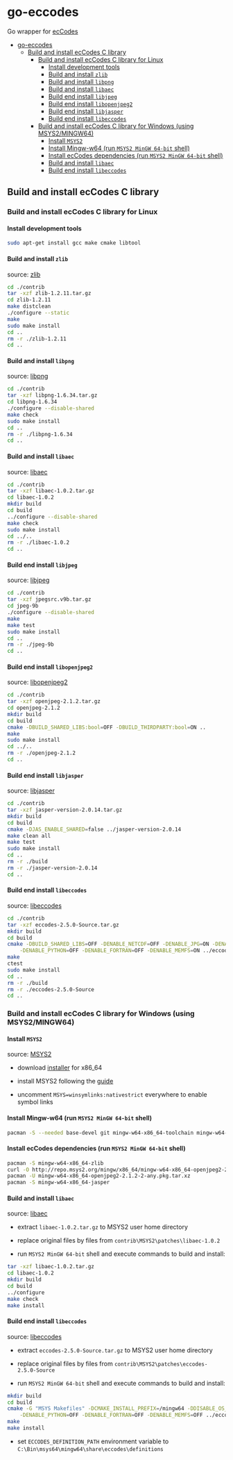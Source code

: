 # go-eccodes
Go wrapper for [ecCodes](https://software.ecmwf.int/wiki/display/ECC/ecCodes+Home)

- [go-eccodes](#go-eccodes)
    - [Build and install ecCodes C library](#build-and-install-eccodes-c-library)
        - [Build and install ecCodes C library for Linux](#build-and-install-eccodes-c-library-for-linux)
            - [Install development tools](#install-development-tools)
            - [Build and install `zlib`](#build-and-install-zlib)
            - [Build and install `libpng`](#build-and-install-libpng)
            - [Build and install `libaec`](#build-and-install-libaec)
            - [Build end install `libjpeg`](#build-end-install-libjpeg)
            - [Build end install `libopenjpeg2`](#build-end-install-libopenjpeg2)
            - [Build end install `libjasper`](#build-end-install-libjasper)
            - [Build end install `libeccodes`](#build-end-install-libeccodes)
        - [Build and install ecCodes C library for Windows (using MSYS2/MINGW64)](#build-and-install-eccodes-c-library-for-windows-using-msys2mingw64)
            - [Install `MSYS2`](#install-msys2)
            - [Install Mingw-w64 (run `MSYS2 MinGW 64-bit` shell)](#install-mingw-w64-run-msys2-mingw-64-bit-shell)
            - [Install ecCodes dependencies (run `MSYS2 MinGW 64-bit` shell)](#install-eccodes-dependencies-run-msys2-mingw-64-bit-shell)
            - [Build and install `libaec`](#build-and-install-libaec)
            - [Build end install `libeccodes`](#build-end-install-libeccodes)

## Build and install ecCodes C library

### Build and install ecCodes C library for Linux

#### Install development tools

```bash
sudo apt-get install gcc make cmake libtool
```

#### Build and install `zlib`

source: [zlib](https://zlib.net/)

```bash
cd ./contrib
tar -xzf zlib-1.2.11.tar.gz
cd zlib-1.2.11
make distclean
./configure --static
make
sudo make install
cd ..
rm -r ./zlib-1.2.11
cd ..
```

#### Build and install `libpng`

source: [libpng](https://libpng.sourceforge.io/index.html)

```bash
cd ./contrib
tar -xzf libpng-1.6.34.tar.gz
cd libpng-1.6.34
./configure --disable-shared
make check
sudo make install
cd ..
rm -r ./libpng-1.6.34
cd ..
```

#### Build and install `libaec`

source: [libaec](https://gitlab.dkrz.de/k202009/libaec)

```bash
cd ./contrib
tar -xzf libaec-1.0.2.tar.gz
cd libaec-1.0.2
mkdir build
cd build
../configure --disable-shared
make check
sudo make install
cd ../..
rm -r ./libaec-1.0.2
cd ..
```

#### Build end install `libjpeg`

source: [libjpeg](http://www.ijg.org/)

```bash
cd ./contrib
tar -xzf jpegsrc.v9b.tar.gz
cd jpeg-9b
./configure --disable-shared
make
make test
sudo make install
cd ..
rm -r ./jpeg-9b
cd ..
```

#### Build end install `libopenjpeg2`

source: [libopenjpeg2](http://www.openjpeg.org/)

```bash
cd ./contrib
tar -xzf openjpeg-2.1.2.tar.gz
cd openjpeg-2.1.2
mkdir build
cd build
cmake -DBUILD_SHARED_LIBS:bool=OFF -DBUILD_THIRDPARTY:bool=ON ..
make
sudo make install
cd ../..
rm -r ./openjpeg-2.1.2
cd ..
```

#### Build end install `libjasper`

source: [libjasper](https://www.ece.uvic.ca/~frodo/jasper/)

```bash
cd ./contrib
tar -xzf jasper-version-2.0.14.tar.gz
mkdir build
cd build
cmake -DJAS_ENABLE_SHARED=false ../jasper-version-2.0.14
make clean all
make test
sudo make install
cd ..
rm -r ./build
rm -r ./jasper-version-2.0.14
cd ..
```

#### Build end install `libeccodes`

source: [libeccodes](https://software.ecmwf.int/wiki/display/ECC/ecCodes+Home)

```bash
cd ./contrib
tar -xzf eccodes-2.5.0-Source.tar.gz
mkdir build
cd build
cmake -DBUILD_SHARED_LIBS=OFF -DENABLE_NETCDF=OFF -DENABLE_JPG=ON -DENABLE_PNG=ON -DENABLE_AEC=ON \
    -DENABLE_PYTHON=OFF -DENABLE_FORTRAN=OFF -DENABLE_MEMFS=ON ../eccodes-2.5.0-Source
make
ctest
sudo make install
cd ..
rm -r ./build
rm -r ./eccodes-2.5.0-Source
cd ..
```

### Build and install ecCodes C library for Windows (using MSYS2/MINGW64)

#### Install `MSYS2`

source: [MSYS2](http://www.msys2.org/)

- download [installer](http://repo.msys2.org/distrib/x86_64/msys2-x86_64-20161025.exe) for x86_64

- install MSYS2 following the [guide](http://www.msys2.org/)

- uncomment `MSYS=winsymlinks:nativestrict` everywhere to enable symbol links

#### Install Mingw-w64 (run `MSYS2 MinGW 64-bit` shell)

```bash
pacman -S --needed base-devel git mingw-w64-x86_64-toolchain mingw-w64-x86_64-cmake
```

#### Install ecCodes dependencies (run `MSYS2 MinGW 64-bit` shell)

```bash
pacman -S mingw-w64-x86_64-zlib
curl -O http://repo.msys2.org/mingw/x86_64/mingw-w64-x86_64-openjpeg2-2.1.2-2-any.pkg.tar.xz
pacman -U mingw-w64-x86_64-openjpeg2-2.1.2-2-any.pkg.tar.xz
pacman -S mingw-w64-x86_64-jasper
```

#### Build and install `libaec`

source: [libaec](https://gitlab.dkrz.de/k202009/libaec)

- extract `libaec-1.0.2.tar.gz` to MSYS2 user home directory

- replace original files by files from `contrib\MSYS2\patches\libaec-1.0.2`

- run `MSYS2 MinGW 64-bit` shell and execute commands to build and install:

```bash
tar -xzf libaec-1.0.2.tar.gz
cd libaec-1.0.2
mkdir build
cd build
../configure
make check
make install
```

#### Build end install `libeccodes`

source: [libeccodes](https://software.ecmwf.int/wiki/display/ECC/ecCodes+Home)

- extract `eccodes-2.5.0-Source.tar.gz` to MSYS2 user home directory

- replace original files by files from `contrib\MSYS2\patches\eccodes-2.5.0-Source`

- run `MSYS2 MinGW 64-bit` shell and execute commands to build and install:

```bash
mkdir build
cd build
cmake -G "MSYS Makefiles" -DCMAKE_INSTALL_PREFIX=/mingw64 -DDISABLE_OS_CHECK=ON -DENABLE_NETCDF=OFF -DENABLE_JPG=ON -DENABLE_PNG=ON -DENABLE_AEC=ON \
    -DENABLE_PYTHON=OFF -DENABLE_FORTRAN=OFF -DENABLE_MEMFS=OFF ../eccodes-2.5.0-Source
make
make install
```

- set `ECCODES_DEFINITION_PATH` environment variable to `C:\Bin\msys64\mingw64\share\eccodes\definitions`
